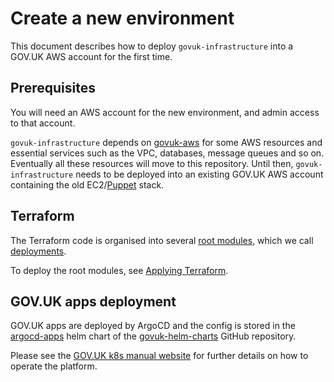 # Create a new environment

This document describes how to deploy `govuk-infrastructure` into a GOV.UK AWS
account for the first time.

## Prerequisites

You will need an AWS account for the new environment, and admin access to that
account.

`govuk-infrastructure` depends on [govuk-aws] for some AWS resources and
essential services such as the VPC, databases, message queues and so on.
Eventually all these resources will move to this repository. Until then,
`govuk-infrastructure` needs to be deployed into an existing GOV.UK AWS account
containing the old EC2/[Puppet][govuk-puppet] stack.

[govuk-aws]: https://github.com/alphagov/govuk-aws
[govuk-puppet]: https://github.com/alphagov/govuk-puppet

## Terraform

The Terraform code is organised into several [root
modules](https://www.terraform.io/docs/language/modules/#the-root-module),
which we call [deployments](../terraform/deployments).

To deploy the root modules, see [Applying Terraform](../terraform/docs/applying-terraform.md).

## GOV.UK apps deployment

GOV.UK apps are deployed by ArgoCD and the config is stored in the
[argocd-apps](https://github.com/alphagov/govuk-helm-charts/tree/main/charts/argocd-apps)
helm chart of the [govuk-helm-charts] GitHub repository.

Please see the [GOV.UK k8s manual website](https://govuk-k8s-user-docs.publishing.service.gov.uk/)
for further details on how to operate the platform.

[govuk-helm-charts]: https://github.com/alphagov/govuk-helm-charts
